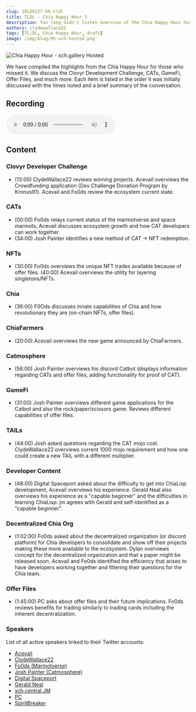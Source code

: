 ```yaml
---
slug: 20220227-hh-tldl
title: TLDL - Chia Happy Hour 3
description: Too long didn't listen overview of the Chia Happy Hour hosted by XCH.gallery.
authors: clydewallace22
tags: [TL;DL, Chia Happy Hour, draft]
image: /img/blog/hh-xch-hosted.png
---
```

![Chia Happy Hour - xch.gallery Hosted](/img/blog/hh-xch-hosted.png)

We have compiled the highlights from the Chia Happy Hour for those who missed it. We discuss the Clovyr Development Challenge, CATs, GameFi, Offer Files, and much more. Each item is listed in the order it was initially discussed with the times noted and a brief summary of the conversation.

<!--truncate-->

## Recording
<audio controls>
  <source type="audio/mp3" src="https://f003.backblazeb2.com/file/mintgarden/20220227-chia-hh.mp3"/>
</audio>

## Content

### Clovyr Developer Challenge
  - (13:00) ClydeWallace22 reviews winning projects. Acevail overviews the Crowdfunding application (Dev Challenge Donation Program by Kronus91). Acevail and Fo0ds review the ecosystem current state.

### CATs
  - (00:00) Fo0ds relays current status of the marmotverse and space marmots, Acevail discusses ecosystem growth and how CAT developers can work together.
  - (34:00) Josh Painter identifies a new method of CAT -> NFT redemption.

### NFTs
  - (30:00) Fo0ds overviews the unique NFT trades available because of offer files. (40:00) Acevail overviews the utility for layering singletons/NFTs.

### Chia
  - (36:00) F0Ods discusses innate capabilities of Chia and how revolutionary they are (on-chain NFTs, offer files).

### ChiaFarmers
  - (20:00) Acevail overviews the new game announced by ChiaFarmers.

### Catmosphere
  - (56:00) Josh Painter overviews his discord Catbot (displays information regarding CATs and offer files, adding functionality for proof of CAT).

### GameFi
  - (31:00) Josh Painter overviews different game applications for the Catbot and also the rock/paper/scissors game. Reviews different capabilities of offer files.

### TAILs
  - (44:00) Josh asked questions regarding the CAT mojo cost. ClydeWallace22 overviews current 1000 mojo requirement and how one could create a new TAIL with a different multiplier.

### Developer Content
  - (48:00) Digital Spaceport asked about the difficulty to get into ChiaLisp development, Acevail overviews his experience. Gerald Neal also overviews his experience as a "capable beginner" and the difficulties in learning ChiaLisp. jm agrees with Gerald and self-identified as a "capable beginner".

### Decentralized Chia Org
  - (1:02:00) Fo0ds asked about the decentralized organization (or discord platform) for Chia developers to consolidate and show off their projects making these more available to the ecosystem. Dylan overviews concept for the decentralized organization and that a paper might be released soon. Acevail and Fo0ds identified the efficiency that arises to have developers working together and filtering their questions for the Chia team.

### Offer Files
  - (1:45:00) PC asks about offer files and their future implications. Fo0ds reviews benefits for trading similarly to trading cards including the inherent decentralization.

### Speakers
List of all active speakers linked to their Twitter accounts:
  - [Acevail](https://twitter.com/acevail_)
  - [ClydeWallace22](https://twitter.com/ClydeWallace22)
  - [Fo0ds (Marmotverse)](https://twitter.com/smertxfo0d)
  - [Josh Painter (Catmosphere)](https://twitter.com/endertown)
  - [Digital Spaceport](https://twitter.com/gospaceport)
  - [Gerald Neal](https://twitter.com/GeraldNeale)
  - [xch.central JM](https://twitter.com/XCHcentral)
  - [PC](https://twitter.com/porkopops2)
  - [SpiritBreaker](https://twitter.com/georgelin)
